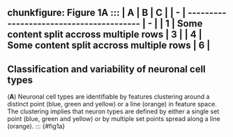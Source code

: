 chunkfigure: Figure 1A
:::
| A | B                                        | C |
| - | ---------------------------------------- | - |
| 1 | Some content split accross multiple rows | 3 |
| 4 | Some content split accross multiple rows | 6 |
---
## Classification and variability of neuronal cell types

(**A**) Neuronal cell types are identifiable by features clustering around a distinct point (blue, green and yellow) or a line (orange) in feature space. The clustering implies that neuron types are defined by either a single set point (blue, green and yellow) or by multiple set points spread along a line (orange).
:::
{#fig1a}
